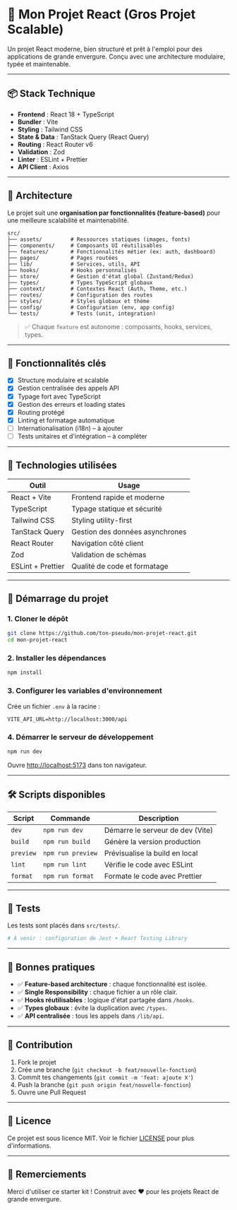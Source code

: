 # 🚀 Mon Projet React (Gros Projet Scalable)

Un projet React moderne, bien structuré et prêt à l'emploi pour des applications de grande envergure. Conçu avec une architecture modulaire, typée et maintenable.

---

## 📦 Stack Technique
- **Frontend** : React 18 + TypeScript
- **Bundler** : Vite
- **Styling** : Tailwind CSS
- **State & Data** : TanStack Query (React Query)
- **Routing** : React Router v6
- **Validation** : Zod
- **Linter** : ESLint + Prettier
- **API Client** : Axios

---

## 🧱 Architecture
Le projet suit une **organisation par fonctionnalités (feature-based)** pour une meilleure scalabilité et maintenabilité.

```
src/
├── assets/         # Ressources statiques (images, fonts)
├── components/     # Composants UI réutilisables
├── features/       # Fonctionnalités métier (ex: auth, dashboard)
├── pages/          # Pages routées
├── lib/            # Services, utils, API
├── hooks/          # Hooks personnalisés
├── store/          # Gestion d'état global (Zustand/Redux)
├── types/          # Types TypeScript globaux
├── context/        # Contextes React (Auth, Theme, etc.)
├── routes/         # Configuration des routes
├── styles/         # Styles globaux et thème
├── config/         # Configuration (env, app config)
└── tests/          # Tests (unit, integration)
```

> ✅ Chaque `feature` est autonome : composants, hooks, services, types.

---

## 🚦 Fonctionnalités clés
- [x] Structure modulaire et scalable
- [x] Gestion centralisée des appels API
- [x] Typage fort avec TypeScript
- [x] Gestion des erreurs et loading states
- [x] Routing protégé
- [x] Linting et formatage automatique
- [ ] Internationalisation (i18n) – à ajouter
- [ ] Tests unitaires et d'intégration – à compléter

---

## 🔧 Technologies utilisées
| Outil | Usage |
|---------------------|--------------------------------------|
| React + Vite | Frontend rapide et moderne |
| TypeScript | Typage statique et sécurité |
| Tailwind CSS | Styling utility-first |
| TanStack Query | Gestion des données asynchrones |
| React Router | Navigation côté client |
| Zod | Validation de schémas |
| ESLint + Prettier | Qualité de code et formatage |

---

## 🚀 Démarrage du projet

### 1. Cloner le dépôt
```bash
git clone https://github.com/ton-pseudo/mon-projet-react.git
cd mon-projet-react
```

### 2. Installer les dépendances
```bash
npm install
```

### 3. Configurer les variables d'environnement
Crée un fichier `.env` à la racine :
```env
VITE_API_URL=http://localhost:3000/api
```

### 4. Démarrer le serveur de développement
```bash
npm run dev
```
Ouvre [http://localhost:5173](http://localhost:5173) dans ton navigateur.

---

## 🛠️ Scripts disponibles
| Script | Commande | Description |
|-------------|------------------------|-----------------------------------------|
| `dev` | `npm run dev` | Démarre le serveur de dev (Vite) |
| `build` | `npm run build` | Génère la version production |
| `preview` | `npm run preview` | Prévisualise la build en local |
| `lint` | `npm run lint` | Vérifie le code avec ESLint |
| `format` | `npm run format` | Formate le code avec Prettier |

---

## 🧪 Tests
Les tests sont placés dans `src/tests/`.
```bash
# À venir : configuration de Jest + React Testing Library
```

---

## 🧩 Bonnes pratiques
- ✅ **Feature-based architecture** : chaque fonctionnalité est isolée.
- ✅ **Single Responsibility** : chaque fichier a un rôle clair.
- ✅ **Hooks réutilisables** : logique d'état partagée dans `/hooks`.
- ✅ **Types globaux** : évite la duplication avec `/types`.
- ✅ **API centralisée** : tous les appels dans `/lib/api`.

---

## 🤝 Contribution
1. Fork le projet
2. Crée une branche (`git checkout -b feat/nouvelle-fonction`)
3. Commit tes changements (`git commit -m 'feat: ajoute X'`)
4. Push la branche (`git push origin feat/nouvelle-fonction`)
5. Ouvre une Pull Request

---

## 📄 Licence
Ce projet est sous licence MIT. Voir le fichier [LICENSE](./LICENSE) pour plus d'informations.

---

## 🙌 Remerciements
Merci d'utiliser ce starter kit ! Construit avec ❤️ pour les projets React de grande envergure.
